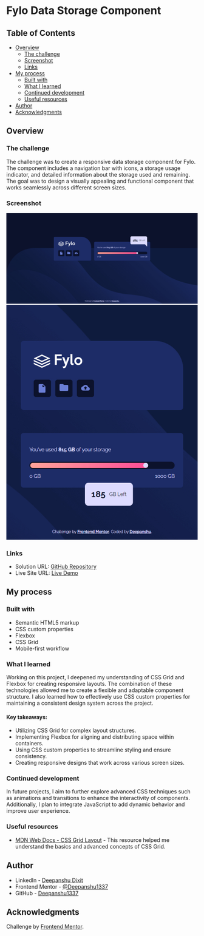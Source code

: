 # Fylo Data Storage Component

## Table of Contents

- [Overview](#overview)
  - [The challenge](#the-challenge)
  - [Screenshot](#screenshot)
  - [Links](#links)
- [My process](#my-process)
  - [Built with](#built-with)
  - [What I learned](#what-i-learned)
  - [Continued development](#continued-development)
  - [Useful resources](#useful-resources)
- [Author](#author)
- [Acknowledgments](#acknowledgments)

## Overview

### The challenge

The challenge was to create a responsive data storage component for Fylo. The component includes a navigation bar with icons, a storage usage indicator, and detailed information about the storage used and remaining. The goal was to design a visually appealing and functional component that works seamlessly across different screen sizes.

### Screenshot

![Desktop](./design/desktop.jpg)
![mobile](./design/mobile.jpg)

### Links

- Solution URL: [GitHub Repository](https://github.com/Deepanshu1337/fylo-data-storage-component-master)
- Live Site URL: [Live Demo](https://deepanshu1337.github.io/fylo-data-storage-component-master/)

## My process

### Built with

- Semantic HTML5 markup
- CSS custom properties
- Flexbox
- CSS Grid
- Mobile-first workflow

### What I learned

Working on this project, I deepened my understanding of CSS Grid and Flexbox for creating responsive layouts. The combination of these technologies allowed me to create a flexible and adaptable component structure. I also learned how to effectively use CSS custom properties for maintaining a consistent design system across the project.

#### Key takeaways:
- Utilizing CSS Grid for complex layout structures.
- Implementing Flexbox for aligning and distributing space within containers.
- Using CSS custom properties to streamline styling and ensure consistency.
- Creating responsive designs that work across various screen sizes.

### Continued development

In future projects, I aim to further explore advanced CSS techniques such as animations and transitions to enhance the interactivity of components. Additionally, I plan to integrate JavaScript to add dynamic behavior and improve user experience.

### Useful resources

- [MDN Web Docs - CSS Grid Layout](https://developer.mozilla.org/en-US/docs/Web/CSS/CSS_Grid_Layout) - This resource helped me understand the basics and advanced concepts of CSS Grid.
## Author

- LinkedIn - [Deepanshu Dixit](https://www.linkedin.com/in/deepanshudixit280/)
- Frontend Mentor - [@Deepanshu1337](https://www.frontendmentor.io/profile/Deepanshu1337)
- GitHub - [Deepanshu1337](https://github.com/Deepanshu1337)

## Acknowledgments

Challenge by [Frontend Mentor](https://www.frontendmentor.io?ref=challenge).
